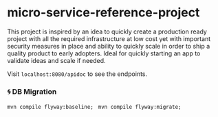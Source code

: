 # micro-service-reference-project

This project is inspired by an idea to quickly create a production ready project with all the required infrastructure at low cost yet with important security measures in place and ability to quickly scale in order to ship a quality product to early adopters. Ideal for quickly starting an app to validate ideas and scale if needed.

Visit `localhost:8080/apidoc` to see the endpoints.

### 🌀 DB Migration
`mvn compile flyway:baseline; `
`mvn compile flyway:migrate; `
